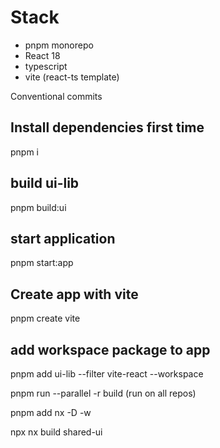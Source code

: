 # Stack

- pnpm monorepo
- React 18
- typescript
- vite (react-ts template)

Conventional commits

## Install dependencies first time

pnpm i

## build ui-lib

pnpm build:ui

## start application

pnpm start:app

## Create app with vite

pnpm create vite

## add workspace package to app

pnpm add ui-lib --filter vite-react --workspace

pnpm run --parallel -r build (run on all repos)

pnpm add nx -D -w

npx nx build shared-ui

